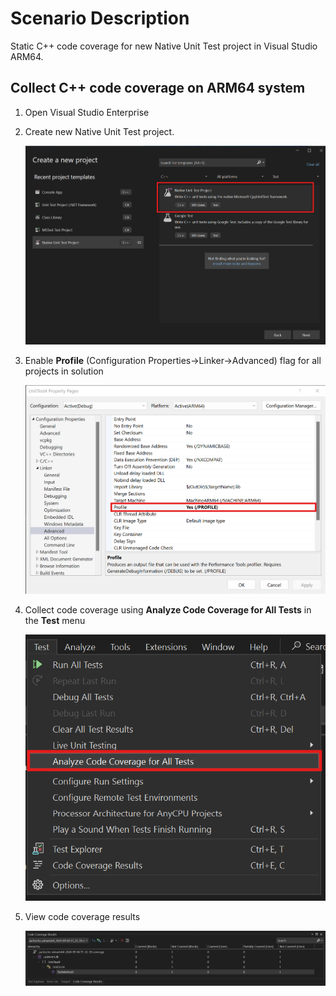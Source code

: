 # Scenario Description

Static C++ code coverage for new Native Unit Test project in Visual Studio ARM64.

## Collect C++ code coverage on ARM64 system

1. Open Visual Studio Enterprise

2. Create new Native Unit Test project.

    ![alt text](create.png "Create Native Unit Test Project.")

3. Enable **Profile** (Configuration Properties->Linker->Advanced) flag for all projects in solution

    ![alt text](profile-flag.png "Profile linker flag.")

4. Collect code coverage using **Analyze Code Coverage for All Tests** in the **Test** menu

    ![alt text](analyze.png "Test menu with Analyze Code Coverage for All Tests command.")

5. View code coverage results

    ![alt text](results.png "Code coverage results.")